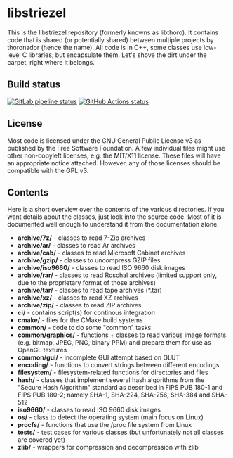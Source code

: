 # libstriezel

This is the libstriezel repository (formerly knowns as libthoro).
It contains code that is shared (or potentially shared) between multiple
projects by thoronador (hence the name). All code is in C++, some classes use
low-level C libraries, but encapsulate them. Let's shove the dirt under the
carpet, right where it belongs.

## Build status

[![GitLab pipeline status](https://gitlab.com/striezel/libstriezel/badges/master/pipeline.svg)](https://gitlab.com/striezel/libstriezel/-/pipelines)
[![GitHub Actions status](https://github.com/striezel/libstriezel/workflows/GitHub%20CI/badge.svg)](https://github.com/striezel/libstriezel/actions)

## License

Most code is licensed under the GNU General Public License v3 as published by
the Free Software Foundation. A few individual files might use other
non-copyleft licenses, e.g. the MIT/X11 license. These files will have an
appropriate notice attached. However, any of those licenses should be
compatible with the GPL v3.

## Contents

Here is a short overview over the contents of the various directories. If you
want details about the classes, just look into the source code. Most of it is
documented well enough to understand it from the documentation alone.

* **archive/7z/** - classes to read 7-Zip archives
* **archive/ar/** - classes to read Ar archives
* **archive/cab/** - classes to read Microsoft Cabinet archives
* **archive/gzip/** - classes to uncompress GZIP files
* **archive/iso9660/** - classes to read ISO 9660 disk images
* **archive/rar/** - classes to read Roschal archives (limited support only,
  due to the proprietary format of those archives)
* **archive/tar/** - classes to read tape archives (*.tar)
* **archive/xz/** - classes to read XZ archives
* **archive/zip/** - classes to read ZIP archives
* **ci/** - contains script(s) for continous integration
* **cmake/** - files for the CMake build systems
* **common/** - code to do some "common" tasks
* **common/graphics/** - functions + classes to read various image formats
  (e.g. bitmap, JPEG, PNG, binary PPM) and prepare them for use as OpenGL
  textures
* **common/gui/** - incomplete GUI attempt based on GLUT
* **encoding/** - functions to convert strings between different encodings
* **filesystem/** - filesystem-related functions for directories and files
* **hash/** - classes that implement several hash algorithms from the "Secure
  Hash Algorithm" standard as described in FIPS PUB 180-1 and FIPS PUB 180-2;
  namely SHA-1, SHA-224, SHA-256, SHA-384 and SHA-512
* **iso9660/** - classes to read ISO 9660 disk images
* **os/** - class to detect the operating system (main focus on Linux)
* **procfs/** - functions that use the /proc file system from Linux
* **tests/** - test cases for various classes (but unfortunately not all
  classes are covered yet)
* **zlib/** - wrappers for compression and decompression with zlib
